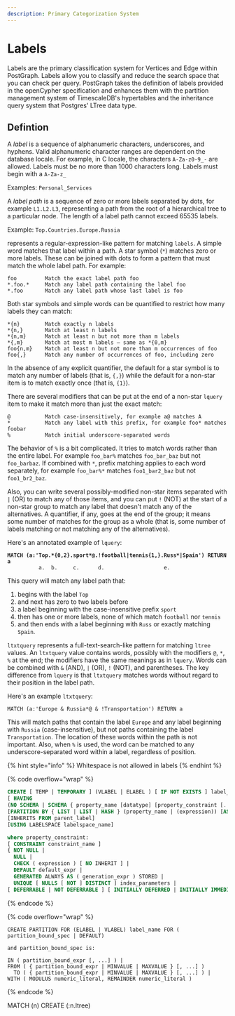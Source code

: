 ```yaml
---
description: Primary Categorization System
---
```


# Labels

Labels are the primary classification system for Vertices and Edge within PostGraph. Labels allow you to classify and reduce the search space that you can check per query. PostGraph takes the definition of labels provided in the openCypher specification and enhances them with the partition management system of TimescaleDB's hypertables and the inheritance query system that Postgres' LTree data type.&#x20;

## Defintion

A _label_ is a sequence of alphanumeric characters, underscores, and hyphens. Valid alphanumeric character ranges are dependent on the database locale. For example, in C locale, the characters `A-Za-z0-9_-` are allowed. Labels must be no more than 1000 characters long. Labels must begin with a `A-Za-z_`

Examples: `Personal_Services`

A _label path_ is a sequence of zero or more labels separated by dots, for example `L1.L2.L3`, representing a path from the root of a hierarchical tree to a particular node. The length of a label path cannot exceed 65535 labels.

Example: `Top.Countries.Europe.Russia`

&#x20;represents a regular-expression-like pattern for matching `labels`. A simple word matches that label within a path. A star symbol (`*`) matches zero or more labels. These can be joined with dots to form a pattern that must match the whole label path. For example:



```
foo         Match the exact label path foo
*.foo.*     Match any label path containing the label foo
*.foo       Match any label path whose last label is foo
```

Both star symbols and simple words can be quantified to restrict how many labels they can match:

```
*{n}        Match exactly n labels
*{n,}       Match at least n labels
*{n,m}      Match at least n but not more than m labels
*{,m}       Match at most m labels — same as *{0,m}
foo{n,m}    Match at least n but not more than m occurrences of foo
foo{,}      Match any number of occurrences of foo, including zero
```

In the absence of any explicit quantifier, the default for a star symbol is to match any number of labels (that is, `{,}`) while the default for a non-star item is to match exactly once (that is, `{1}`).

There are several modifiers that can be put at the end of a non-star `lquery` item to make it match more than just the exact match:

```
@           Match case-insensitively, for example a@ matches A
*           Match any label with this prefix, for example foo* matches foobar
%           Match initial underscore-separated words
```

The behavior of `%` is a bit complicated. It tries to match words rather than the entire label. For example `foo_bar%` matches `foo_bar_baz` but not `foo_barbaz`. If combined with `*`, prefix matching applies to each word separately, for example `foo_bar%*` matches `foo1_bar2_baz` but not `foo1_br2_baz`.

Also, you can write several possibly-modified non-star items separated with `|` (OR) to match any of those items, and you can put `!` (NOT) at the start of a non-star group to match any label that doesn't match any of the alternatives. A quantifier, if any, goes at the end of the group; it means some number of matches for the group as a whole (that is, some number of labels matching or not matching any of the alternatives).

Here's an annotated example of `lquery`:

<pre><code><strong>MATCH (a:'Top.*{0,2}.sport*@.!football|tennis{1,}.Russ*|Spain') RETURN a
</strong>          a.  b.     c.      d.                   e.
</code></pre>

This query will match any label path that:

1. begins with the label `Top`
2. and next has zero to two labels before
3. a label beginning with the case-insensitive prefix `sport`
4. then has one or more labels, none of which match `football` nor `tennis`
5. and then ends with a label beginning with `Russ` or exactly matching `Spain`.

`ltxtquery` represents a full-text-search-like pattern for matching `ltree` values. An `ltxtquery` value contains words, possibly with the modifiers `@`, `*`, `%` at the end; the modifiers have the same meanings as in `lquery`. Words can be combined with `&` (AND), `|` (OR), `!` (NOT), and parentheses. The key difference from `lquery` is that `ltxtquery` matches words without regard to their position in the label path.

Here's an example `ltxtquery`:

```
MATCH (a:'Europe & Russia*@ & !Transportation') RETURN a
```

This will match paths that contain the label `Europe` and any label beginning with `Russia` (case-insensitive), but not paths containing the label `Transportation`. The location of these words within the path is not important. Also, when `%` is used, the word can be matched to any underscore-separated word within a label, regardless of position.

{% hint style="info" %}
Whitespace is not allowed in labels
{% endhint %}



{% code overflow="wrap" %}
```sql
CREATE [ TEMP | TEMPORARY ] (VLABEL | ELABEL ) [ IF NOT EXISTS ] label_name 
[ HAVING 
(NO SCHEMA | SCHEMA { property_name [datatype] [property_constraint [...]] [, ... ]} [ALLOW OTHER PROPERTIES]] 
[PARTITION BY { LIST | LIST | HASH } (property_name | (expression)) [AS HYPERLABEL]]
[INHERITS FROM parent_label] 
[USING LABELSPACE labelspace_name]

where property_constraint:
[ CONSTRAINT constraint_name ]
{ NOT NULL |
  NULL |
  CHECK ( expression ) [ NO INHERIT ] |
  DEFAULT default_expr |
  GENERATED ALWAYS AS ( generation_expr ) STORED |
  UNIQUE [ NULLS [ NOT ] DISTINCT ] index_parameters |
[ DEFERRABLE | NOT DEFERRABLE ] [ INITIALLY DEFERRED | INITIALLY IMMEDIATE ]
```
{% endcode %}





{% code overflow="wrap" %}
```
CREATE PARTITION FOR (ELABEL | VLABEL) label_name FOR ( partition_bound_spec | DEFAULT)

and partition_bound_spec is:

IN ( partition_bound_expr [, ...] ) |
FROM ( { partition_bound_expr | MINVALUE | MAXVALUE } [, ...] )
  TO ( { partition_bound_expr | MINVALUE | MAXVALUE } [, ...] ) |
WITH ( MODULUS numeric_literal, REMAINDER numeric_literal )
```
{% endcode %}



MATCH (n) CREATE (:n.ltree)
